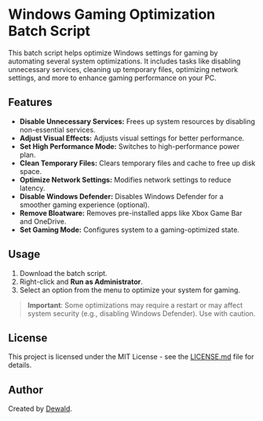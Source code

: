 # Windows Gaming Optimization Batch Script

This batch script helps optimize Windows settings for gaming by automating several system optimizations. It includes tasks like disabling unnecessary services, cleaning up temporary files, optimizing network settings, and more to enhance gaming performance on your PC.

## Features

- **Disable Unnecessary Services:** Frees up system resources by disabling non-essential services.
- **Adjust Visual Effects:** Adjusts visual settings for better performance.
- **Set High Performance Mode:** Switches to high-performance power plan.
- **Clean Temporary Files:** Clears temporary files and cache to free up disk space.
- **Optimize Network Settings:** Modifies network settings to reduce latency.
- **Disable Windows Defender:** Disables Windows Defender for a smoother gaming experience (optional).
- **Remove Bloatware:** Removes pre-installed apps like Xbox Game Bar and OneDrive.
- **Set Gaming Mode:** Configures system to a gaming-optimized state.

## Usage

1. Download the batch script.
2. Right-click and **Run as Administrator**.
3. Select an option from the menu to optimize your system for gaming.

> **Important**: Some optimizations may require a restart or may affect system security (e.g., disabling Windows Defender). Use with caution.

## License

This project is licensed under the MIT License - see the [LICENSE.md](LICENSE.md) file for details.

## Author

Created by [Dewald](https://github.com/Dewald111).
